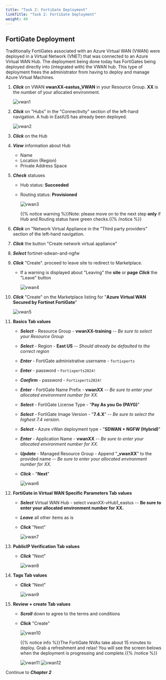 ```yaml
---
title: "Task 2: FortiGate Deployment"
linkTitle: "Task 2: FortiGate Deployment"
weight: 40
---
```


## FortiGate Deployment

Traditionally FortiGates associated with an Azure Virtual WAN (VWAN) were deployed in a Virtual Network (VNET) that was connected to an Azure Virtual WAN Hub. The deployment being done today has FortiGates being deployed directly into (integrated with) the VWAN hub. This type of deployment frees the administrator from having to deploy and manage Azure Virtual Machines.

1. ***Click*** on VWAN **vwanXX-eastus_VWAN** in your Resource Group. **XX** is the number of your allocated environment.

    ![vwan1](../images/vwan1.jpg)

1. ***Click*** on "Hubs" in the "Connectivity" section of the left-hand navigation. A hub in EastUS has already been deployed.

    ![vwan2](../images/vwan2.jpg)

1. ***Click*** on the Hub

1. ***View*** information about Hub

    - Name
    - Location (Region)
    - Private Address Space

1. ***Check*** statuses

    - Hub status: **Succeeded**
    - Routing status: **Provisioned**

        ![vwan3](../images/vwan3.jpg)

        {{% notice warning %}}Note: please move on to the next step **only** if Hub and Routing status have green checks.{{% /notice %}}

1. ***Click*** on "Network Virtual Appliance in the "Third party providers" section of the left-hand navigation.
1. ***Click*** the button "Create network virtual appliance"
1. ***Select*** fortinet-sdwan-and-ngfw
1. ***Click*** "Create". proceed to leave site to redirect to Marketplace.

    - If a warning is displayed about "Leaving" the **site** or **page** ***Click*** the "Leave" button

        ![vwan4](../images/vwan4.jpg)

1. ***Click*** "Create" on the Marketplace listing for "**Azure Virtual WAN Secured by Fortinet FortiGate**"

    ![vwan5](../images/vwan5.jpg)

1. **Basics Tab values**

    - ***Select*** - Resource Group - **vwanXX-training** -- *Be sure to select your Resource Group*
    - ***Select*** - Region - **East US** -- *Should already be defaulted to the correct region*
    - ***Enter*** - FortiGate administrative username - ```fortixperts```
    - ***Enter*** - password - ```Fortixperts2024!```
    - ***Confirm*** - password - ```Fortixperts2024!```
    - ***Enter*** - FortiGate Name Prefix - **vwanXX** -- *Be sure to enter your allocated environment number for XX.*
    - ***Select*** - FortiGate License Type - "**Pay As you Go (PAYG)**"
    - ***Select*** - FortiGate Image Version - "**7.4.X**" -- *Be sure to select the highest 7.4 version.*
    - ***Select*** - Azure vWan deployment type - "**SDWAN + NGFW (Hybrid)**"
    - ***Enter*** - Application Name - **vwanXX** -- *Be sure to enter your allocated environment number for XX.*
    - ***Update*** - Managed Resource Group - Append "**_vwanXX**" to the provided name -- *Be sure to enter your allocated environment number for XX.*
    - ***Click*** - "**Next**"

        ![vwan6](../images/vwan6.jpg)

1. **FortiGate in Virtual WAN Specific Parameters Tab values**

    - ***Select*** Virtual WAN Hub - select vwanXX-vHub1_eastus -- **Be sure to enter your allocated environment number for XX.**
    - ***Leave*** all other items as is
    - ***Click*** "Next"

        ![vwan7](../images/vwan7.jpg)

1. **PublicIP Verification Tab values**

    - ***Click*** "Next"

        ![vwan8](../images/vwan8.jpg)

1. **Tags Tab values**

    - ***Click*** "Next"

        ![vwan9](../images/vwan9.jpg)

1. **Review + create Tab values**

    - ***Scroll*** down to agree to the terms and conditions
    - ***Click*** "Create"

        ![vwan10](../images/vwan10.jpg)

        {{% notice info %}}The FortiGate NVAs take about 15 minutes to deploy. Grab a refreshment and relax! You will see the screen belows when the deployment is progressing and complete.{{% /notice %}}

        ![vwan11](../images/vwan11.jpg)
        ![vwan12](../images/vwan12.jpg)

Continue to ***Chapter 2***
